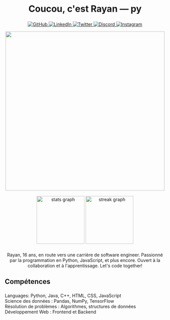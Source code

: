 <h1 align="center">Coucou, c'est Rayan — py</h1>

###

<p align="center">
  <a href="https://github.com/devrayan-x">
    <img src="https://img.shields.io/badge/GitHub-devrayanx-181717?style=flat&logo=github&logoColor=white" alt="GitHub">
  </a>
  <a href="#">
    <img src="https://img.shields.io/badge/LinkedIn-hayzer-0077B5?style=flat&logo=linkedin&logoColor=white" alt="LinkedIn">
  </a>
  <a href="#">
    <img src="https://img.shields.io/badge/Twitter-therayan-1DA1F2?style=flat&logo=twitter&logoColor=white" alt="Twitter">
  </a>
  <a href="https://discordapp.com/users/989449056210272256">
    <img src="https://img.shields.io/badge/Discord-.lasurprise-7289DA?style=flat&logo=discord&logoColor=white" alt="Discord">
  </a>
  <a href="https://www.instagram.com/rayansvg_/">
    <img src="https://img.shields.io/badge/Instagram-rayansvg-E4405F?style=flat&logo=instagram&logoColor=white" alt="Instagram">
  </a>
</p>



<div align="center">
  <img width=500px src="https://github.com/devrayan-x/devrayan-x/blob/main/mygif.gif"  />
</div>


<br clear="both">

<div align="center">
  <img src="https://github-readme-stats.vercel.app/api?username=devrayan-x&hide_title=true&hide_rank=false&show_icons=false&include_all_commits=true&count_private=true&disable_animations=false&theme=default&locale=fr&hide_border=false&order=1" height="150" alt="stats graph"  />
  <img src="https://streak-stats.demolab.com?user=devrayan-x&locale=fr&mode=weekly&theme=default&hide_border=false&border_radius=5&order=3" height="150" alt="streak graph"  />
</div>

###

<p align="center">Rayan, 16 ans, en route vers une carrière de software engineer. Passionné par la programmation en Python, JavaScript, et plus encore. Ouvert à la collaboration et à l'apprentissage. Let's code together!</p>

###

<h2 align="left">Compétences</h2>

###

<p align="left">Languages: Python, Java, C++, HTML, CSS, JavaScript<br>Science des données : Pandas, NumPy, TensorFlow<br>Résolution de problèmes : Algorithmes, structures de données<br>Développement Web : Frontend et Backend</p>

###

